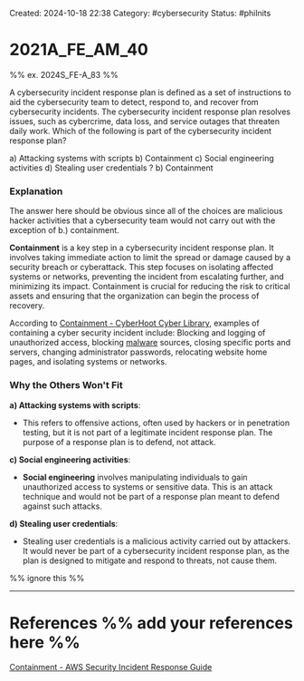Created: 2024-10-18 22:38
Category: #cybersecurity
Status: #philnits



# 2021A_FE_AM_40

%% ex. 2024S_FE-A_83 %%

A cybersecurity incident response plan is defined as a set of instructions to aid the cybersecurity team to detect, respond to, and recover from cybersecurity incidents. The cybersecurity incident response plan resolves issues, such as cybercrime, data loss, and service outages that threaten daily work. Which of the following is part of the cybersecurity incident response plan?

a) Attacking systems with scripts
b) Containment
c) Social engineering activities
d) Stealing user credentials
?
b) Containment
### Explanation

The answer here should be obvious since all of the choices are malicious hacker activities that a cybersecurity team would not carry out with the exception of b.) containment.

**Containment** is a key step in a cybersecurity incident response plan. It involves taking immediate action to limit the spread or damage caused by a security breach or cyberattack. This step focuses on isolating affected systems or networks, preventing the incident from escalating further, and minimizing its impact. Containment is crucial for reducing the risk to critical assets and ensuring that the organization can begin the process of recovery.

According to [Containment - CyberHoot Cyber Library](https://cyberhoot.com/cybrary/containment/), examples of containing a cyber security incident include: Blocking and logging of unauthorized access, blocking [malware](http://www.cyberhoot.com/cybrary/malware) sources, closing specific ports and servers, changing administrator passwords, relocating website home pages, and isolating systems or networks.
### Why the Others Won't Fit

**a) Attacking systems with scripts**:

- This refers to offensive actions, often used by hackers or in penetration testing, but it is not part of a legitimate incident response plan. The purpose of a response plan is to defend, not attack.

**c) Social engineering activities**:

- **Social engineering** involves manipulating individuals to gain unauthorized access to systems or sensitive data. This is an attack technique and would not be part of a response plan meant to defend against such attacks.

**d) Stealing user credentials**:

- Stealing user credentials is a malicious activity carried out by attackers. It would never be part of a cybersecurity incident response plan, as the plan is designed to mitigate and respond to threats, not cause them.





%% ignore this %%
<!--SR:!2025-05-10,60,310-->
---









# References %% add your references here %%
[Containment - AWS Security Incident Response Guide](https://docs.aws.amazon.com/whitepapers/latest/aws-security-incident-response-guide/containment.html#:~:text=One%20definition%20of%20containment%2C%20as,unauthorized%20usage%20within%20the%20environment.)
